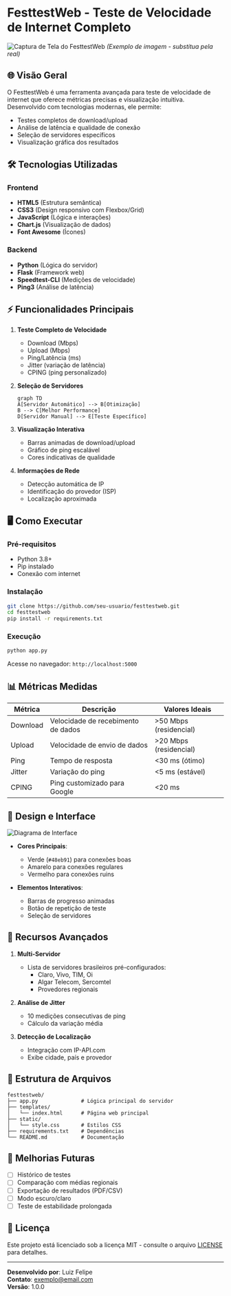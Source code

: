 # FesttestWeb - Teste de Velocidade de Internet Completo

![Captura de Tela do FesttestWeb](https://via.placeholder.com/800x500/48eb91/ffffff?text=FesttestWeb+Speed+Test) *(Exemplo de imagem - substitua pela real)*

## 🌐 Visão Geral

O FesttestWeb é uma ferramenta avançada para teste de velocidade de internet que oferece métricas precisas e visualização intuitiva. Desenvolvido com tecnologias modernas, ele permite:

- Testes completos de download/upload
- Análise de latência e qualidade de conexão
- Seleção de servidores específicos
- Visualização gráfica dos resultados

## 🛠 Tecnologias Utilizadas

### Frontend
- **HTML5** (Estrutura semântica)
- **CSS3** (Design responsivo com Flexbox/Grid)
- **JavaScript** (Lógica e interações)
- **Chart.js** (Visualização de dados)
- **Font Awesome** (Ícones)

### Backend
- **Python** (Lógica do servidor)
- **Flask** (Framework web)
- **Speedtest-CLI** (Medições de velocidade)
- **Ping3** (Análise de latência)

## ⚡ Funcionalidades Principais

1. **Teste Completo de Velocidade**
   - Download (Mbps)
   - Upload (Mbps)
   - Ping/Latência (ms)
   - Jitter (variação de latência)
   - CPING (ping personalizado)

2. **Seleção de Servidores**
   ```mermaid
   graph TD
   A[Servidor Automático] --> B[Otimização]
   B --> C[Melhor Performance]
   D[Servidor Manual] --> E[Teste Específico]
   ```

3. **Visualização Interativa**
   - Barras animadas de download/upload
   - Gráfico de ping escalável
   - Cores indicativas de qualidade

4. **Informações de Rede**
   - Detecção automática de IP
   - Identificação do provedor (ISP)
   - Localização aproximada

## 🖥 Como Executar

### Pré-requisitos
- Python 3.8+
- Pip instalado
- Conexão com internet

### Instalação
```bash
git clone https://github.com/seu-usuario/festtestweb.git
cd festtestweb
pip install -r requirements.txt
```

### Execução
```bash
python app.py
```

Acesse no navegador: `http://localhost:5000`

## 📊 Métricas Medidas

| Métrica       | Descrição                          | Valores Ideais       |
|---------------|------------------------------------|----------------------|
| Download      | Velocidade de recebimento de dados | >50 Mbps (residencial) |
| Upload        | Velocidade de envio de dados       | >20 Mbps (residencial) |
| Ping          | Tempo de resposta                  | <30 ms (ótimo)       |
| Jitter        | Variação do ping                   | <5 ms (estável)      |
| CPING         | Ping customizado para Google       | <20 ms               |

## 🎨 Design e Interface

![Diagrama de Interface](https://via.placeholder.com/600x400/10b981/ffffff?text=UI+Design)

- **Cores Principais**:
  - Verde (`#48eb91`) para conexões boas
  - Amarelo para conexões regulares
  - Vermelho para conexões ruins

- **Elementos Interativos**:
  - Barras de progresso animadas
  - Botão de repetição de teste
  - Seleção de servidores

## 🌟 Recursos Avançados

1. **Multi-Servidor**
   - Lista de servidores brasileiros pré-configurados:
     - Claro, Vivo, TIM, Oi
     - Algar Telecom, Sercomtel
     - Provedores regionais

2. **Análise de Jitter**
   - 10 medições consecutivas de ping
   - Cálculo da variação média

3. **Detecção de Localização**
   - Integração com IP-API.com
   - Exibe cidade, país e provedor

## 📂 Estrutura de Arquivos

```
festtestweb/
├── app.py              # Lógica principal do servidor
├── templates/
│   └── index.html      # Página web principal
├── static/
│   └── style.css       # Estilos CSS
├── requirements.txt    # Dependências
└── README.md           # Documentação
```

## 🚀 Melhorias Futuras

- [ ] Histórico de testes
- [ ] Comparação com médias regionais
- [ ] Exportação de resultados (PDF/CSV)
- [ ] Modo escuro/claro
- [ ] Teste de estabilidade prolongada

## 📝 Licença

Este projeto está licenciado sob a licença MIT - consulte o arquivo [LICENSE](LICENSE) para detalhes.

---

**Desenvolvido por**: Luiz Felipe  
**Contato**: exemplo@email.com  
**Versão**: 1.0.0
